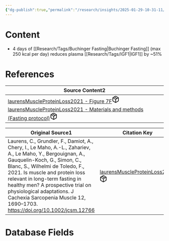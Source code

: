 ```yaml
---
{"dg-publish":true,"permalink":"/research/insights/2025-01-29-10-31-11/","updated":"2025-01-29T10:31:11-05:00"}
---
```


# Content
- 4 days of [[Research/Tags/Buchinger Fasting\|Buchinger Fasting]] (max 250 kcal per day) reduces plasma [[Research/Tags/IGF1\|IGF1]] by ~51%
# References
<div><table class="dataview table-view-table"><thead class="table-view-thead"><tr class="table-view-tr-header"><th class="table-view-th"><span>Source Content</span><span class="dataview small-text">2</span></th></tr></thead><tbody class="table-view-tbody"><tr><td><span><a data-tooltip-position="top" aria-label="Research/Source Content/laurensMuscleProteinLoss2021 - Figure 7F.md" data-href="Research/Source Content/laurensMuscleProteinLoss2021 - Figure 7F.md" href="Research/Source Content/laurensMuscleProteinLoss2021 - Figure 7F.md" class="internal-link" target="_blank" rel="noopener nofollow" fileclass-name="Research Links">laurensMuscleProteinLoss2021 - Figure 7F</a><a class="metadata-menu fileclass-icon"><svg xmlns="http://www.w3.org/2000/svg" width="24" height="24" viewBox="0 0 24 24" fill="none" stroke="currentColor" stroke-width="2" stroke-linecap="round" stroke-linejoin="round" class="svg-icon lucide-package"><path d="m7.5 4.27 9 5.15"></path><path d="M21 8a2 2 0 0 0-1-1.73l-7-4a2 2 0 0 0-2 0l-7 4A2 2 0 0 0 3 8v8a2 2 0 0 0 1 1.73l7 4a2 2 0 0 0 2 0l7-4A2 2 0 0 0 21 16Z"></path><path d="m3.3 7 8.7 5 8.7-5"></path><path d="M12 22V12"></path></svg></a></span></td></tr><tr><td><span><a data-tooltip-position="top" aria-label="Research/Source Content/laurensMuscleProteinLoss2021 - Materials and methods (Fasting protocol).md" data-href="Research/Source Content/laurensMuscleProteinLoss2021 - Materials and methods (Fasting protocol).md" href="Research/Source Content/laurensMuscleProteinLoss2021 - Materials and methods (Fasting protocol).md" class="internal-link" target="_blank" rel="noopener nofollow" fileclass-name="Research Links">laurensMuscleProteinLoss2021 - Materials and methods (Fasting protocol)</a><a class="metadata-menu fileclass-icon"><svg xmlns="http://www.w3.org/2000/svg" width="24" height="24" viewBox="0 0 24 24" fill="none" stroke="currentColor" stroke-width="2" stroke-linecap="round" stroke-linejoin="round" class="svg-icon lucide-package"><path d="m7.5 4.27 9 5.15"></path><path d="M21 8a2 2 0 0 0-1-1.73l-7-4a2 2 0 0 0-2 0l-7 4A2 2 0 0 0 3 8v8a2 2 0 0 0 1 1.73l7 4a2 2 0 0 0 2 0l7-4A2 2 0 0 0 21 16Z"></path><path d="m3.3 7 8.7 5 8.7-5"></path><path d="M12 22V12"></path></svg></a></span></td></tr></tbody></table></div><div><table class="dataview table-view-table"><thead class="table-view-thead"><tr class="table-view-tr-header"><th class="table-view-th"><span>Original Source</span><span class="dataview small-text">1</span></th><th class="table-view-th"><span>Citation Key</span></th></tr></thead><tbody class="table-view-tbody"><tr><td><span>Laurens, C., Grundler, F., Damiot, A., Chery, I., Le Maho, A.-L., Zahariev, A., Le Maho, Y., Bergouignan, A., Gauquelin-Koch, G., Simon, C., Blanc, S., Wilhelmi de Toledo, F., 2021. Is muscle and protein loss relevant in long-term fasting in healthy men? A prospective trial on physiological adaptations. J Cachexia Sarcopenia Muscle 12, 1690–1703. <a rel="noopener nofollow" class="external-link" href="https://doi.org/10.1002/jcsm.12766" target="_blank">https://doi.org/10.1002/jcsm.12766</a></span></td><td><span><a data-tooltip-position="top" aria-label="Research/Evidence Sources/laurensMuscleProteinLoss2021.md" data-href="Research/Evidence Sources/laurensMuscleProteinLoss2021.md" href="Research/Evidence Sources/laurensMuscleProteinLoss2021.md" class="internal-link" target="_blank" rel="noopener nofollow" fileclass-name="Research Links">laurensMuscleProteinLoss2021</a><a class="metadata-menu fileclass-icon"><svg xmlns="http://www.w3.org/2000/svg" width="24" height="24" viewBox="0 0 24 24" fill="none" stroke="currentColor" stroke-width="2" stroke-linecap="round" stroke-linejoin="round" class="svg-icon lucide-package"><path d="m7.5 4.27 9 5.15"></path><path d="M21 8a2 2 0 0 0-1-1.73l-7-4a2 2 0 0 0-2 0l-7 4A2 2 0 0 0 3 8v8a2 2 0 0 0 1 1.73l7 4a2 2 0 0 0 2 0l7-4A2 2 0 0 0 21 16Z"></path><path d="m3.3 7 8.7 5 8.7-5"></path><path d="M12 22V12"></path></svg></a></span></td></tr></tbody></table></div>

# Database Fields